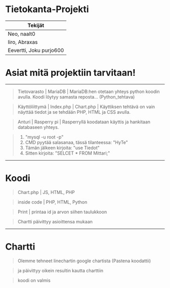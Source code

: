  # Tietokanta-Projekti
 
 | Tekijät |
 | --------- |
 | Neo, naalt0|
 | Iiro, Abraxas|
 | Eevertti, Joku purjo600 |
# Asiat mitä projektiin tarvitaan!

---------------------------------------------------------------------------------------

> Tietovarasto | MariaDB |
> MariaDB:hen otetaan yhteys python koodin avulla. Koodi löytyy samasta reposta... (Python_tehtava)

> Käyttöliittymä | Index.php | Chart.php |
> Käyttiksen tehtävä on vain näyttää tiedot ja se tehdään PHP, HTML ja CSS avulla.

> Anturi | Rasperry pi |
> Rasperryllä koodataan käyttis ja hankitaan databaseen yhteys.

>1. "mysql -u root -p"
>2. CMD pyytää salasanaa, tässä tilanteessa: "HyTe"
>3. Tämän jälkeen kirjoita: "use Tiedot"
>4. Sitten kirjoita: "SELCET * FROM Mittari;"

---------------------------------------------------------------------------------------

# Koodi

> Chart.php | JS, HTML, PHP

> inside code | PHP, HTML, Python 

> Print | printaa id ja arvon siihen taulukkoon

> Chartti päivittyy asioittensa mukaan
---------------------------------------------------------------------------------------

# Chartti 

> Olemme tehneet linechartin google chartista (Pastena koodattii)

> ja päivittyy oikein resultin kautta charttiin

> koodi on valmis

